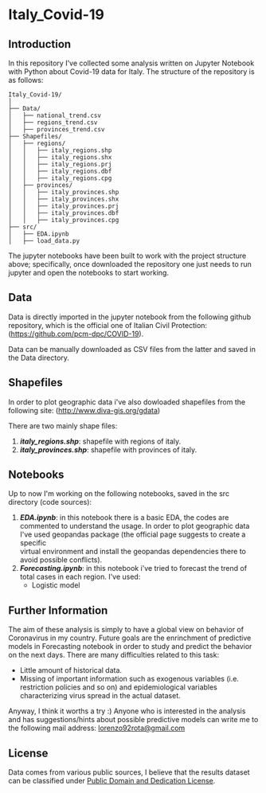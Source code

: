 # Italy_Covid-19

## Introduction
In this repository I've collected some analysis written on Jupyter Notebook with Python about Covid-19 data for Italy. 
The structure of the repository is as follows:

```
Italy_Covid-19/
│
├── Data/
│   ├── national_trend.csv
│   ├── regions_trend.csv
│   ├── provinces_trend.csv
├── Shapefiles/
│   ├── regions/
│   │   ├── italy_regions.shp
│   │   ├── italy_regions.shx
│   │   ├── italy_regions.prj
│   │   ├── italy_regions.dbf
│   │   ├── italy_regions.cpg
│   ├── provinces/
│   │   ├── italy_provinces.shp
│   │   ├── italy_provinces.shx
│   │   ├── italy_provinces.prj
│   │   ├── italy_provinces.dbf
│   │   ├── italy_provinces.cpg
├── src/
│   ├── EDA.ipynb
│   ├── load_data.py
```
The jupyter notebooks have been built to work with the project structure above; specifically, once downloaded the repository one just needs to run jupyter and open the notebooks to start working.

## Data 
Data is directly imported in the jupyter notebook from the following github repository, which is the official one of Italian Civil Protection:
(https://github.com/pcm-dpc/COVID-19).

Data can be manually downloaded as CSV files from the latter and saved in the Data directory.

## Shapefiles
In order to plot geographic data i've also dowloaded shapefiles from the following site: (http://www.diva-gis.org/gdata)

There are two mainly shape files: 

1. ***italy_regions.shp***: shapefile with regions of italy.
2. ***italy_provinces.shp***: shapefile with provinces of italy.


## Notebooks
Up to now I'm working on the following notebooks, saved in the src directory (code sources):

1. ***EDA.ipynb***: in this notebook there is a basic EDA, the codes are commented to understand the usage.
                    In order to plot geographic data I've used geopandas package  (the official page suggests to create a specific  
                    virtual environment and install the geopandas dependencies there to avoid possible conflicts).
2. ***Forecasting.ipynb***: in this notebook i've tried to forecast the trend of total cases in each region. I've used:
   - Logistic model
                  

## Further Information

The aim of these analysis is simply to have a global view on behavior of Coronavirus in my country. Future goals are the enrinchment of predictive models in Forecasting notebook in order to study and predict the behavior on the next days. There are many difficulties related to this task:
- Little amount of historical data.
- Missing of important information such as exogenous variables (i.e. restriction policies and so on) and epidemiological variables characterizing virus spread in the actual dataset.

Anyway, I think it worths a try :)
Anyone who is interested in the analysis and has suggestions/hints about possible predictive models can write me to the following mail address: lorenzo92rota@gmail.com

## License
Data comes from various public sources, I believe that the results dataset can be classified under [Public Domain and Dedication License][pddl].

[pddl]: https://www.opendatacommons.org/licenses/pddl/1-0/

